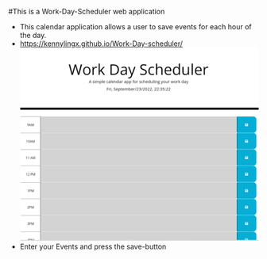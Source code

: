 #This is a Work-Day-Scheduler web application 
- This calendar application allows a user to save events for each hour of the day.
- https://kennylingx.github.io/Work-Day-scheduler/
![alt text](https://github.com/KennyLingx/Fifth-Assignment/blob/main/assets/sceen%20shot%20Ass5%20001.PNG)
- Enter your Events and press the save-button
